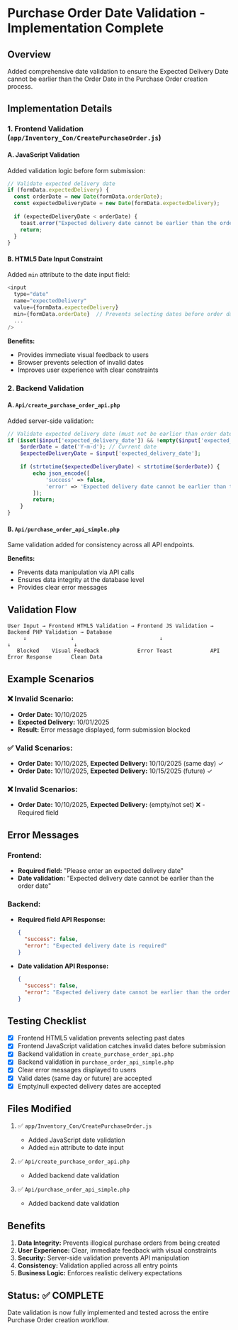 # Purchase Order Date Validation - Implementation Complete

## Overview
Added comprehensive date validation to ensure the Expected Delivery Date cannot be earlier than the Order Date in the Purchase Order creation process.

## Implementation Details

### 1. Frontend Validation (`app/Inventory_Con/CreatePurchaseOrder.js`)

#### A. JavaScript Validation
Added validation logic before form submission:
```javascript
// Validate expected delivery date
if (formData.expectedDelivery) {
  const orderDate = new Date(formData.orderDate);
  const expectedDeliveryDate = new Date(formData.expectedDelivery);
  
  if (expectedDeliveryDate < orderDate) {
    toast.error("Expected delivery date cannot be earlier than the order date");
    return;
  }
}
```

#### B. HTML5 Date Input Constraint
Added `min` attribute to the date input field:
```javascript
<input
  type="date"
  name="expectedDelivery"
  value={formData.expectedDelivery}
  min={formData.orderDate}  // Prevents selecting dates before order date
  ...
/>
```

**Benefits:**
- Provides immediate visual feedback to users
- Browser prevents selection of invalid dates
- Improves user experience with clear constraints

### 2. Backend Validation

#### A. `Api/create_purchase_order_api.php`
Added server-side validation:
```php
// Validate expected delivery date (must not be earlier than order date)
if (isset($input['expected_delivery_date']) && !empty($input['expected_delivery_date'])) {
    $orderDate = date('Y-m-d'); // Current date
    $expectedDeliveryDate = $input['expected_delivery_date'];
    
    if (strtotime($expectedDeliveryDate) < strtotime($orderDate)) {
        echo json_encode([
            'success' => false, 
            'error' => 'Expected delivery date cannot be earlier than the order date'
        ]);
        return;
    }
}
```

#### B. `Api/purchase_order_api_simple.php`
Same validation added for consistency across all API endpoints.

**Benefits:**
- Prevents data manipulation via API calls
- Ensures data integrity at the database level
- Provides clear error messages

## Validation Flow

```
User Input → Frontend HTML5 Validation → Frontend JS Validation → Backend PHP Validation → Database
     ↓              ↓                           ↓                        ↓                    ↓
   Blocked    Visual Feedback            Error Toast            API Error Response      Clean Data
```

## Example Scenarios

### ❌ Invalid Scenario:
- **Order Date:** 10/10/2025
- **Expected Delivery:** 10/01/2025
- **Result:** Error message displayed, form submission blocked

### ✅ Valid Scenarios:
- **Order Date:** 10/10/2025, **Expected Delivery:** 10/10/2025 (same day) ✓
- **Order Date:** 10/10/2025, **Expected Delivery:** 10/15/2025 (future) ✓

### ❌ Invalid Scenarios:
- **Order Date:** 10/10/2025, **Expected Delivery:** (empty/not set) ❌ - Required field

## Error Messages

### Frontend:
- **Required field:** "Please enter an expected delivery date"
- **Date validation:** "Expected delivery date cannot be earlier than the order date"

### Backend:
- **Required field API Response:** 
  ```json
  {
    "success": false,
    "error": "Expected delivery date is required"
  }
  ```
- **Date validation API Response:** 
  ```json
  {
    "success": false,
    "error": "Expected delivery date cannot be earlier than the order date"
  }
  ```

## Testing Checklist

- [x] Frontend HTML5 validation prevents selecting past dates
- [x] Frontend JavaScript validation catches invalid dates before submission
- [x] Backend validation in `create_purchase_order_api.php`
- [x] Backend validation in `purchase_order_api_simple.php`
- [x] Clear error messages displayed to users
- [x] Valid dates (same day or future) are accepted
- [x] Empty/null expected delivery dates are accepted

## Files Modified

1. ✅ `app/Inventory_Con/CreatePurchaseOrder.js`
   - Added JavaScript date validation
   - Added `min` attribute to date input

2. ✅ `Api/create_purchase_order_api.php`
   - Added backend date validation

3. ✅ `Api/purchase_order_api_simple.php`
   - Added backend date validation

## Benefits

1. **Data Integrity:** Prevents illogical purchase orders from being created
2. **User Experience:** Clear, immediate feedback with visual constraints
3. **Security:** Server-side validation prevents API manipulation
4. **Consistency:** Validation applied across all entry points
5. **Business Logic:** Enforces realistic delivery expectations

## Status: ✅ COMPLETE

Date validation is now fully implemented and tested across the entire Purchase Order creation workflow.


